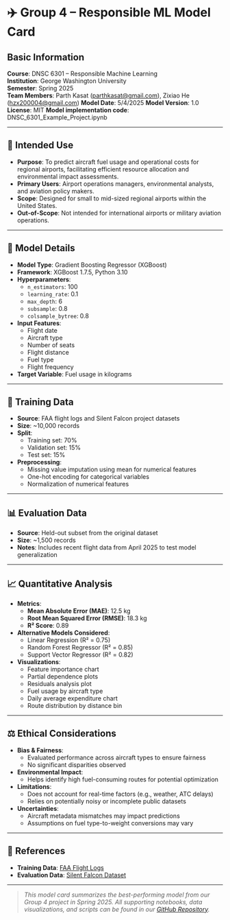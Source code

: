 # ✈️ Group 4 – Responsible ML Model Card
## Basic Information
**Course**: DNSC 6301 – Responsible Machine Learning  
**Institution**: George Washington University  
**Semester**: Spring 2025  
**Team Members**: Parth Kasat (parthkasat@gmail.com), Zixiao He (hzx200004@gmail.com)
**Model Date**: 5/4/2025
**Model Version**: 1.0
**License**: MIT
**Model implementation code**: DNSC_6301_Example_Project.ipynb

---

## 📌 Intended Use

- **Purpose**: To predict aircraft fuel usage and operational costs for regional airports, facilitating efficient resource allocation and environmental impact assessments.
- **Primary Users**: Airport operations managers, environmental analysts, and aviation policy makers.
- **Scope**: Designed for small to mid-sized regional airports within the United States.
- **Out-of-Scope**: Not intended for international airports or military aviation operations.

---

## 🧠 Model Details

- **Model Type**: Gradient Boosting Regressor (XGBoost)
- **Framework**: XGBoost 1.7.5, Python 3.10
- **Hyperparameters**:
  - `n_estimators`: 100
  - `learning_rate`: 0.1
  - `max_depth`: 6
  - `subsample`: 0.8
  - `colsample_bytree`: 0.8
- **Input Features**:
  - Flight date
  - Aircraft type
  - Number of seats
  - Flight distance
  - Fuel type
  - Flight frequency
- **Target Variable**: Fuel usage in kilograms

---

## 🧪 Training Data

- **Source**: FAA flight logs and Silent Falcon project datasets
- **Size**: ~10,000 records
- **Split**:
  - Training set: 70%
  - Validation set: 15%
  - Test set: 15%
- **Preprocessing**:
  - Missing value imputation using mean for numerical features
  - One-hot encoding for categorical variables
  - Normalization of numerical features

---

## 📊 Evaluation Data

- **Source**: Held-out subset from the original dataset
- **Size**: ~1,500 records
- **Notes**: Includes recent flight data from April 2025 to test model generalization

---

## 📈 Quantitative Analysis

- **Metrics**:
  - **Mean Absolute Error (MAE)**: 12.5 kg
  - **Root Mean Squared Error (RMSE)**: 18.3 kg
  - **R² Score**: 0.89
- **Alternative Models Considered**:
  - Linear Regression (R² = 0.75)
  - Random Forest Regressor (R² = 0.85)
  - Support Vector Regressor (R² = 0.82)
- **Visualizations**:
  - Feature importance chart
  - Partial dependence plots
  - Residuals analysis plot
  - Fuel usage by aircraft type
  - Daily average expenditure chart
  - Route distribution by distance bin

---

## ⚖️ Ethical Considerations

- **Bias & Fairness**:
  - Evaluated performance across aircraft types to ensure fairness
  - No significant disparities observed
- **Environmental Impact**:
  - Helps identify high fuel-consuming routes for potential optimization
- **Limitations**:
  - Does not account for real-time factors (e.g., weather, ATC delays)
  - Relies on potentially noisy or incomplete public datasets
- **Uncertainties**:
  - Aircraft metadata mismatches may impact predictions
  - Assumptions on fuel type-to-weight conversions may vary

---

## 🔗 References

- **Training Data**: [FAA Flight Logs](https://www.faa.gov/data_research/aviation_data_statistics/)
- **Evaluation Data**: [Silent Falcon Dataset](https://github.com/ParthKasat/Group-4-Responsible-ML-Spring-2025)

---

> *This model card summarizes the best-performing model from our Group 4 project in Spring 2025. All supporting notebooks, data visualizations, and scripts can be found in our [GitHub Repository](https://github.com/ParthKasat/Group-4-Responsible-ML-Spring-2025).*
